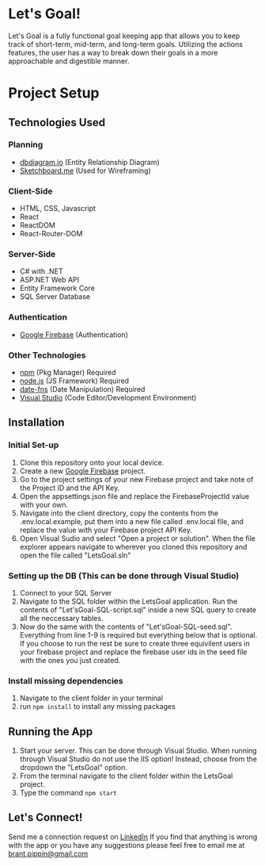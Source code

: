 # Let's Goal!

Let's Goal is a fully functional goal keeping app that allows you to keep track of short-term, mid-term, and long-term goals. Utilizing the actions features, the user has a way to break down their goals in a more approachable and digestible manner.


# Project Setup

## Technologies Used

### Planning
- [dbdiagram.io](https://dbdiagram.io/d) (Entity Relationship Diagram)
- [Sketchboard.me](https://sketchboard.io/) (Used for Wireframing)

### Client-Side
* HTML, CSS, Javascript
* React
* ReactDOM
* React-Router-DOM

### Server-Side
* C# with .NET 
* ASP.NET Web API
* Entity Framework Core
* SQL Server Database

### Authentication
- [Google Firebase](https://firebase.google.com/) (Authentication)

### Other Technologies
- [npm](https://www.npmjs.com/) (Pkg Manager) Required
- [node.js](https://nodejs.org/en/) (JS Framework) Required
- [date-fns](https://date-fns.org/) (Date Manipulation) Required
- [Visual Studio](https://visualstudio.microsoft.com/) (Code Editor/Development Environment)

## Installation

### Initial Set-up
1. Clone this repository onto your local device.
2. Create a new [Google Firebase](https://firebase.google.com/) project.
3. Go to the project settings of your new Firebase project and take note of the Project ID and the API Key.
4. Open the appsettings.json file and replace the FirebaseProjectId value with your own.
5. Navigate into the client directory, copy the contents from the .env.local.example, put them into a new file called .env.local file, and replace the value with your Firebase project API Key.
6. Open Visual Sudio and select "Open a project or solution". When the file explorer appears navigate to wherever you cloned this repository and open the file called "LetsGoal.sln"

### Setting up the DB (This can be done through Visual Studio)
1. Connect to your SQL Server
2. Navigate to the SQL folder within the LetsGoal application. Run the contents of "Let'sGoal-SQL-script.sql" inside a new SQL query to create all the neccessary tables.
3. Now do the same with the contents of "Let'sGoal-SQL-seed.sql". Everything from line 1-9 is required but everything below that is optional. If you choose to run the rest be sure to create three equivilent users in your firebase project and replace the firebase user ids in the seed file with the ones you just created.

### Install missing dependencies
1. Navigate to the client folder in your terminal
2. run `npm install` to install any missing packages

## Running the App

1. Start your server. This can be done through Visual Studio. When running through Visual Studio do not use the IIS option! Instead, choose from the dropdown the "LetsGoal" option. 
2. From the terminal navigate to the client folder within the LetsGoal project.
3. Type the command `npm start`

## Let's Connect!
Send me a connection request on [LinkedIn](https://www.linkedin.com/in/brantpippin/)
If you find that anything is wrong with the app or you have any suggestions please feel free to email me at brant.pippin@gmail.com
